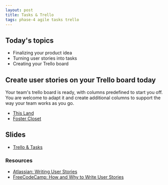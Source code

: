 ```yaml
---
layout: post
title: Tasks & Trello
tags: phase-4 agile tasks trello
---
```


## Today's topics

- Finalizing your product idea
- Turning user stories into tasks
- Creating your Trello board

## Create user stories on your Trello board today

Your team's trello board is ready, with columns predefined to start you off. You are welcome to adapt it and create additional columns to support the way your team works as you go.

- [This Land](https://trello.com/b/ND7AhWAl/history-on-the-go)
- [Foster Closet](https://trello.com/b/bGpuLotj/foster-closet)

## Slides

- [Trello & Tasks](https://drive.google.com/file/d/1xTEaeCQ174F30HQGY8btcqW5zbhH9-Rh/view?usp=sharing)

### Resources

- [Atlassian: Writing User Stories](https://www.atlassian.com/agile/project-management/user-stories)
- [FreeCodeCamp: How and Why to Write User Stories](https://www.youtube.com/watch?v=Fw98L-kcRpc)
